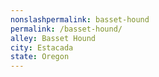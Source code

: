 ```yaml
---
﻿nonslashpermalink: basset-hound
permalink: /basset-hound/
alley: Basset Hound
city: Estacada
state: Oregon
---
```

